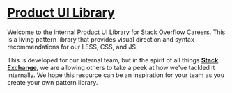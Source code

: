 [Product UI Library](http://jonhmchan.github.io/uikit/)
=====

Welcome to the internal Product UI Library for Stack Overflow Careers. This is a living pattern library that provides visual direction and syntax recommendations for our LESS, CSS, and JS.

This is developed for our internal team, but in the spirit of all things [**Stack Exchange**](http://www.stackexchange.com), we are allowing others to take a peek at how we've tackled it internally. We hope this resource can be an inspiration for your team as you create your own pattern library.